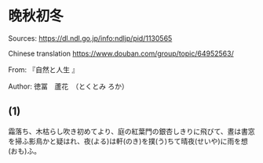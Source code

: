 # 晚秋初冬
Sources: https://dl.ndl.go.jp/info:ndljp/pid/1130565

Chinese translation https://www.douban.com/group/topic/64952563/

From: 『自然と人生 』

Author: 徳冨　蘆花　（とくとみ ろか）


## (1)
霜落ち、木枯らし吹き初めてより、庭の紅葉門の銀杏しきりに飛びて、晝は書窓を掃ふ影鳥かと疑はれ、夜(よる)は軒(のき)を撲(う)ちて晴夜(せいや)に雨を想(おも)ふ。
<!--　撲つ、撃つ　うつ -->
